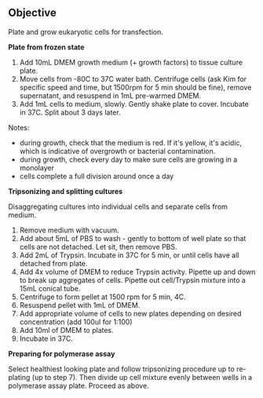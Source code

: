 ## Objective
Plate and grow eukaryotic cells for transfection.

**Plate from frozen state**
1. Add 10mL DMEM growth medium (+ growth factors) to tissue culture plate.
2. Move cells from -80C to 37C water bath. Centrifuge cells (ask Kim for specific speed and time, but 1500rpm for 5 min should be fine), remove supernatant, and resuspend in 1mL pre-warmed DMEM.
3. Add 1mL cells to medium, slowly. Gently shake plate to cover. Incubate in 37C. Split about 3 days later.

Notes:
-  during growth, check that the medium is red. If it's yellow, it's acidic, which is indicative of overgrowth or bacterial contamination.
- during growth, check every day to make sure cells are growing in a monolayer
- cells complete a full division around once a day

**Tripsonizing and splitting cultures**

Disaggregating cultures into individual cells and separate cells from medium.
1. Remove medium with vacuum.
2. Add about 5mL of PBS to wash - gently to bottom of well plate so that cells are not detached. Let sit, then remove PBS.
3. Add 2mL of Trypsin. Incubate in 37C for 5 min, or until cells have all detached from plate.
4. Add 4x volume of DMEM to reduce Trypsin activity. Pipette up and down to break up aggregates of cells. Pipette out cell/Trypsin mixture into a 15mL conical tube.
5. Centrifuge to form pellet at 1500 rpm for 5 min, 4C.
6. Resuspend pellet with 1mL of DMEM.
7. Add appropriate volume of cells to new plates depending on desired concentration (add 100ul for 1:100)
8. Add 10ml of DMEM to plates.
9. Incubate in 37C.

**Preparing for polymerase assay**

Select healthiest looking plate and follow tripsonizing procedure up to re-plating (up to step 7). Then divide up cell mixture evenly between wells in a polymerase assay plate. Proceed as above.
